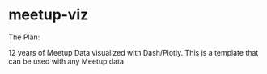 # meetup-viz

The Plan: 

12 years of Meetup Data visualized with Dash/Plotly. 
This is a template that can be used with any Meetup data
